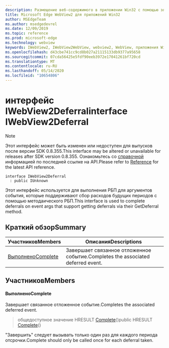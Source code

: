 ```yaml
---
description: Размещение веб-содержимого в приложении Win32 с помощью элемента управления Microsoft Edge WebView2
title: Microsoft Edge WebView2 для приложений Win32
author: MSEdgeTeam
ms.author: msedgedevrel
ms.date: 12/09/2019
ms.topic: reference
ms.prod: microsoft-edge
ms.technology: webview
keywords: IWebView2, IWebView2WebView, webview2, WebView, приложения Win32, Win32, EDGE
ms.openlocfilehash: d43cbe741cc9cd8b027a21115133db9377a95658
ms.sourcegitcommit: 07cda56425e5fdf90eeb3972e17041261bf720cd
ms.translationtype: MT
ms.contentlocale: ru-RU
ms.lasthandoff: 05/14/2020
ms.locfileid: "10654806"
---
```

# <span data-ttu-id="313e8-104">интерфейс IWebView2Deferral</span><span class="sxs-lookup"><span data-stu-id="313e8-104">interface IWebView2Deferral</span></span> 

> [!NOTE]
> <span data-ttu-id="313e8-105">Этот интерфейс может быть изменен или недоступен для выпусков после версии SDK 0.8.355.</span><span class="sxs-lookup"><span data-stu-id="313e8-105">This interface may be altered or unavailable for releases after SDK version 0.8.355.</span></span> <span data-ttu-id="313e8-106">Ознакомьтесь со [справочной](../../../webview2-api-reference.md) информацией по последней ссылке на API.</span><span class="sxs-lookup"><span data-stu-id="313e8-106">Please refer to [Reference](../../../webview2-api-reference.md) for the latest API reference.</span></span>

```
interface IWebView2Deferral
  : public IUnknown
```

<span data-ttu-id="313e8-107">Этот интерфейс используется для выполнения РБП для аргументов события, которые поддерживают сбор расходов будущих периодов с помощью методаического РБП.</span><span class="sxs-lookup"><span data-stu-id="313e8-107">This interface is used to complete deferrals on event args that support getting deferrals via their GetDeferral method.</span></span>

## <span data-ttu-id="313e8-108">Краткий обзор</span><span class="sxs-lookup"><span data-stu-id="313e8-108">Summary</span></span>

 <span data-ttu-id="313e8-109">Участников</span><span class="sxs-lookup"><span data-stu-id="313e8-109">Members</span></span>                        | <span data-ttu-id="313e8-110">Описания</span><span class="sxs-lookup"><span data-stu-id="313e8-110">Descriptions</span></span>
--------------------------------|---------------------------------------------
[<span data-ttu-id="313e8-111">Выполнено</span><span class="sxs-lookup"><span data-stu-id="313e8-111">Complete</span></span>](#complete) | <span data-ttu-id="313e8-112">Завершает связанное отложенное событие.</span><span class="sxs-lookup"><span data-stu-id="313e8-112">Completes the associated deferred event.</span></span>

## <span data-ttu-id="313e8-113">Участников</span><span class="sxs-lookup"><span data-stu-id="313e8-113">Members</span></span>

#### <span data-ttu-id="313e8-114">Выполнено</span><span class="sxs-lookup"><span data-stu-id="313e8-114">Complete</span></span> 

<span data-ttu-id="313e8-115">Завершает связанное отложенное событие.</span><span class="sxs-lookup"><span data-stu-id="313e8-115">Completes the associated deferred event.</span></span>

> <span data-ttu-id="313e8-116">общедоступное значение HRESULT [Complete](#complete)()</span><span class="sxs-lookup"><span data-stu-id="313e8-116">public HRESULT [Complete](#complete)()</span></span>

<span data-ttu-id="313e8-117">"Завершить" следует вызывать только один раз для каждого периода отсрочки.</span><span class="sxs-lookup"><span data-stu-id="313e8-117">Complete should only be called once for each deferral taken.</span></span>

